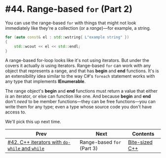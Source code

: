 # #44. Range-based `for` (Part 2)

You can use the range-based `for` with things that might not look immediately like they're a collection (or a *range*)&mdash;for example, a string.

```cpp
for (auto const& el : std::wstring{ L"example string" })
{
    std::wcout << el << std::endl;
}
```

A range-based for-loop looks like it's not using iterators. But under the covers it actually *is* using iterators. Range-based `for` can work with any object that represents a range, and that has **begin** and **end** functions. It's is an extensibility idea similar to the way C#'s `foreach` statement works with any type that implements **IEnumerable**.

The range object's **begin** and **end** functions must return a value that either *is* an iterator, or else can function like one. And because **begin** and **end** don't *need* to be member functions&mdash;they can be free functions&mdash;you can write them for any type; even a type whose source code you don't have access to.

We'll pick this up next time.

|Prev|Next|Contents|
|-|-|-|
|[#42. C++ iterators with `do-while` and `while`](042.md)|Range-based `for` (Part 3)|[Bite-sized C++](../README.md)|
